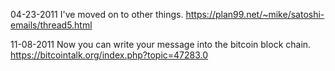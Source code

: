 
04-23-2011 I've moved on to other things. https://plan99.net/~mike/satoshi-emails/thread5.html

11-08-2011 Now you can write your message into the bitcoin block chain. https://bitcointalk.org/index.php?topic=47283.0 

